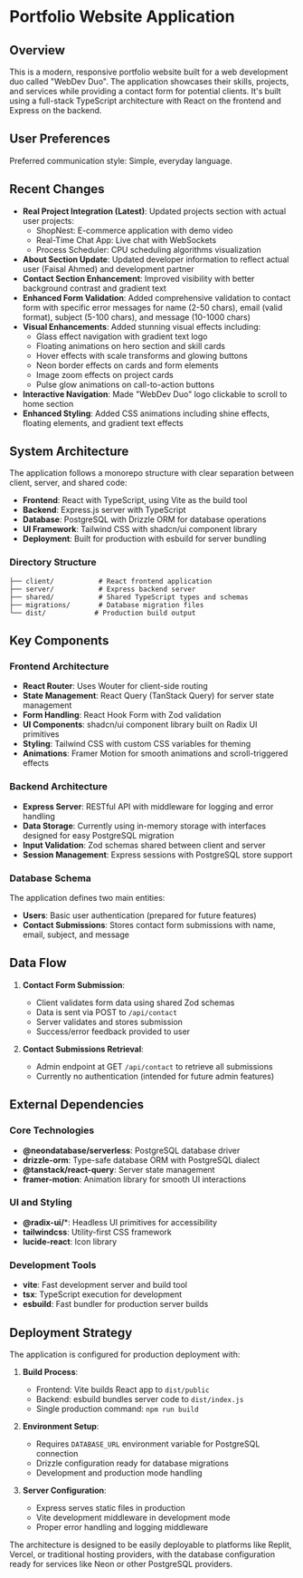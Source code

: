 # Portfolio Website Application

## Overview

This is a modern, responsive portfolio website built for a web development duo called "WebDev Duo". The application showcases their skills, projects, and services while providing a contact form for potential clients. It's built using a full-stack TypeScript architecture with React on the frontend and Express on the backend.

## User Preferences

Preferred communication style: Simple, everyday language.

## Recent Changes

- **Real Project Integration (Latest)**: Updated projects section with actual user projects:
  - ShopNest: E-commerce application with demo video
  - Real-Time Chat App: Live chat with WebSockets
  - Process Scheduler: CPU scheduling algorithms visualization
- **About Section Update**: Updated developer information to reflect actual user (Faisal Ahmed) and development partner
- **Contact Section Enhancement**: Improved visibility with better background contrast and gradient text
- **Enhanced Form Validation**: Added comprehensive validation to contact form with specific error messages for name (2-50 chars), email (valid format), subject (5-100 chars), and message (10-1000 chars)
- **Visual Enhancements**: Added stunning visual effects including:
  - Glass effect navigation with gradient text logo
  - Floating animations on hero section and skill cards
  - Hover effects with scale transforms and glowing buttons
  - Neon border effects on cards and form elements
  - Image zoom effects on project cards
  - Pulse glow animations on call-to-action buttons
- **Interactive Navigation**: Made "WebDev Duo" logo clickable to scroll to home section
- **Enhanced Styling**: Added CSS animations including shine effects, floating elements, and gradient text effects

## System Architecture

The application follows a monorepo structure with clear separation between client, server, and shared code:

- **Frontend**: React with TypeScript, using Vite as the build tool
- **Backend**: Express.js server with TypeScript
- **Database**: PostgreSQL with Drizzle ORM for database operations
- **UI Framework**: Tailwind CSS with shadcn/ui component library
- **Deployment**: Built for production with esbuild for server bundling

### Directory Structure
```
├── client/           # React frontend application
├── server/           # Express backend server
├── shared/           # Shared TypeScript types and schemas
├── migrations/       # Database migration files
└── dist/            # Production build output
```

## Key Components

### Frontend Architecture
- **React Router**: Uses Wouter for client-side routing
- **State Management**: React Query (TanStack Query) for server state management
- **Form Handling**: React Hook Form with Zod validation
- **UI Components**: shadcn/ui component library built on Radix UI primitives
- **Styling**: Tailwind CSS with custom CSS variables for theming
- **Animations**: Framer Motion for smooth animations and scroll-triggered effects

### Backend Architecture
- **Express Server**: RESTful API with middleware for logging and error handling
- **Data Storage**: Currently using in-memory storage with interfaces designed for easy PostgreSQL migration
- **Input Validation**: Zod schemas shared between client and server
- **Session Management**: Express sessions with PostgreSQL store support

### Database Schema
The application defines two main entities:
- **Users**: Basic user authentication (prepared for future features)
- **Contact Submissions**: Stores contact form submissions with name, email, subject, and message

## Data Flow

1. **Contact Form Submission**:
   - Client validates form data using shared Zod schemas
   - Data is sent via POST to `/api/contact`
   - Server validates and stores submission
   - Success/error feedback provided to user

2. **Contact Submissions Retrieval**:
   - Admin endpoint at GET `/api/contact` to retrieve all submissions
   - Currently no authentication (intended for future admin features)

## External Dependencies

### Core Technologies
- **@neondatabase/serverless**: PostgreSQL database driver
- **drizzle-orm**: Type-safe database ORM with PostgreSQL dialect
- **@tanstack/react-query**: Server state management
- **framer-motion**: Animation library for smooth UI interactions

### UI and Styling
- **@radix-ui/***: Headless UI primitives for accessibility
- **tailwindcss**: Utility-first CSS framework
- **lucide-react**: Icon library

### Development Tools
- **vite**: Fast development server and build tool
- **tsx**: TypeScript execution for development
- **esbuild**: Fast bundler for production server builds

## Deployment Strategy

The application is configured for production deployment with:

1. **Build Process**:
   - Frontend: Vite builds React app to `dist/public`
   - Backend: esbuild bundles server code to `dist/index.js`
   - Single production command: `npm run build`

2. **Environment Setup**:
   - Requires `DATABASE_URL` environment variable for PostgreSQL connection
   - Drizzle configuration ready for database migrations
   - Development and production mode handling

3. **Server Configuration**:
   - Express serves static files in production
   - Vite development middleware in development mode
   - Proper error handling and logging middleware

The architecture is designed to be easily deployable to platforms like Replit, Vercel, or traditional hosting providers, with the database configuration ready for services like Neon or other PostgreSQL providers.